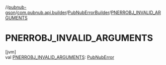 //[pubnub-gson](../../../index.md)/[com.pubnub.api.builder](../index.md)/[PubNubErrorBuilder](index.md)/[PNERROBJ_INVALID_ARGUMENTS](-p-n-e-r-r-o-b-j_-i-n-v-a-l-i-d_-a-r-g-u-m-e-n-t-s.md)

# PNERROBJ_INVALID_ARGUMENTS

[jvm]\
val [PNERROBJ_INVALID_ARGUMENTS](-p-n-e-r-r-o-b-j_-i-n-v-a-l-i-d_-a-r-g-u-m-e-n-t-s.md): [PubNubError](../../../../pubnub-gson/com.pubnub.api/-pub-nub-error/index.md)
